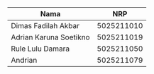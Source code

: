 
| Nama                      | NRP           |
|---------------------------|---------------|
|Dimas Fadilah Akbar        |5025211010     |
|Adrian Karuna Soetikno     |5025211019     |
|Rule Lulu Damara           |5025211050     |
|Andrian                    |5025211079     |

